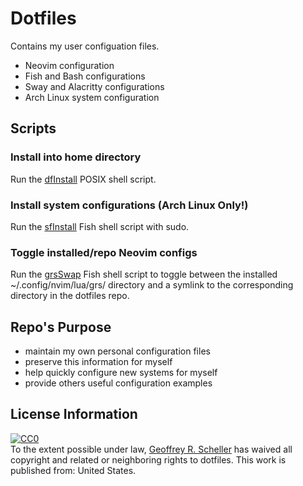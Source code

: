 # Dotfiles

Contains my user configuation files.

* Neovim configuration
* Fish and Bash configurations
* Sway and Alacritty configurations
* Arch Linux system configuration

## Scripts

### Install into home directory

Run the [dfInstall](dfInstall) POSIX shell script.

### Install system configurations (Arch Linux Only!)

Run the [sfInstall](sfInstall) Fish shell script with sudo.

### Toggle installed/repo Neovim configs

Run the [grsSwap](grsSwap) Fish shell script to toggle between
the installed ~/.config/nvim/lua/grs/ directory and a symlink to the
corresponding directory in the dotfiles repo.

## Repo's Purpose

* maintain my own personal configuration files
* preserve this information for myself
* help quickly configure new systems for myself
* provide others useful configuration examples

## License Information

<p xmlns:dct="http://purl.org/dc/terms/" xmlns:vcard="http://www.w3.org/2001/vcard-rdf/3.0#">
  <a rel="license"
     href="http://creativecommons.org/publicdomain/zero/1.0/">
    <img src="http://i.creativecommons.org/p/zero/1.0/88x31.png" style="border-style: none;" alt="CC0" />
  </a>
  <br />
  To the extent possible under law,
  <a rel="dct:publisher"
     href="https://github.com/grscheller">
    <span property="dct:title">Geoffrey R. Scheller</span></a>
  has waived all copyright and related or neighboring rights to
  <span property="dct:title">dotfiles</span>.
This work is published from:
<span property="vcard:Country" datatype="dct:ISO3166"
      content="US" about="https://github.com/grscheller">
  United States</span>.
</p>
